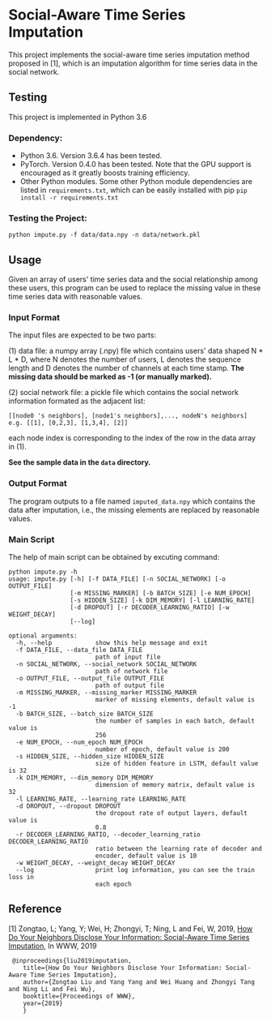 # Social-Aware Time Series Imputation

This project implements the social-aware time series imputation method proposed in [1], which is an imputation algorithm for time series data in the social network.

## Testing

This project is implemented in Python 3.6

### Dependency: 

- Python 3.6. Version 3.6.4 has been tested.
- PyTorch. Version 0.4.0 has been tested. Note that the GPU support is encouraged as it greatly boosts training efficiency.
- Other Python modules. Some other Python module dependencies are listed in ```requirements.txt```, which can be easily installed with pip ```pip install -r requirements.txt```

### Testing the Project:

``` 
python impute.py -f data/data.npy -n data/network.pkl
```

## Usage

Given an array of users' time series data and the social relationship among these users, this program can be used to replace the missing value in these time series data with reasonable values.

### Input Format

The input files are expected to be two parts: 

(1) data file: a numpy array (.npy) file which contains users' data shaped N * L * D, where N denotes the number of users, L denotes the sequence length and D denotes the number of channels at each time stamp. **The missing data should be marked as -1 (or manually marked).**

(2) social network file: a pickle file which contains the social network information formated as the adjacent list:
```
[[node0 's neighbors], [node1's neighbors],..., nodeN's neighbors]
e.g. [[1], [0,2,3], [1,3,4], [2]]
```
each node index is corresponding to the index of the row in the data array in (1).

**See the sample data in the ```data``` directory.**
### Output Format
The program outputs to a file named ```imputed_data.npy``` which contains the data after imputation, i.e., the missing elements are replaced by reasonable values.
### Main Script
The help of main script can be obtained by excuting command:
```
python impute.py -h
usage: impute.py [-h] [-f DATA_FILE] [-n SOCIAL_NETWORK] [-o OUTPUT_FILE]
                 [-m MISSING_MARKER] [-b BATCH_SIZE] [-e NUM_EPOCH]
                 [-s HIDDEN_SIZE] [-k DIM_MEMORY] [-l LEARNING_RATE]
                 [-d DROPOUT] [-r DECODER_LEARNING_RATIO] [-w WEIGHT_DECAY]
                 [--log]

optional arguments:
  -h, --help            show this help message and exit
  -f DATA_FILE, --data_file DATA_FILE
                        path of input file
  -n SOCIAL_NETWORK, --social_network SOCIAL_NETWORK
                        path of network file
  -o OUTPUT_FILE, --output_file OUTPUT_FILE
                        path of output file
  -m MISSING_MARKER, --missing_marker MISSING_MARKER
                        marker of missing elements, default value is -1
  -b BATCH_SIZE, --batch_size BATCH_SIZE
                        the number of samples in each batch, default value is
                        256
  -e NUM_EPOCH, --num_epoch NUM_EPOCH
                        number of epoch, default value is 200
  -s HIDDEN_SIZE, --hidden_size HIDDEN_SIZE
                        size of hidden feature in LSTM, default value is 32
  -k DIM_MEMORY, --dim_memory DIM_MEMORY
                        dimension of memory matrix, default value is 32
  -l LEARNING_RATE, --learning_rate LEARNING_RATE
  -d DROPOUT, --dropout DROPOUT
                        the dropout rate of output layers, default value is
                        0.8
  -r DECODER_LEARNING_RATIO, --decoder_learning_ratio DECODER_LEARNING_RATIO
                        ratio between the learning rate of decoder and
                        encoder, default value is 10
  -w WEIGHT_DECAY, --weight_decay WEIGHT_DECAY
  --log                 print log information, you can see the train loss in
                        each epoch
```
## Reference
[1] Zongtao, L; Yang, Y; Wei, H; Zhongyi, T; Ning, L and Fei, W, 2019, [How Do Your Neighbors Disclose Your Information: Social-Aware Time Series Imputation](https://dl.acm.org/authorize.cfm?key=N672201), In WWW, 2019 
```
 @inproceedings{liu2019imputation, 
    title={How Do Your Neighbors Disclose Your Information: Social-Aware Time Series Imputation},
    author={Zongtao Liu and Yang Yang and Wei Huang and Zhongyi Tang and Ning Li and Fei Wu},
    booktitle={Proceedings of WWW},
    year={2019}
    }
```


